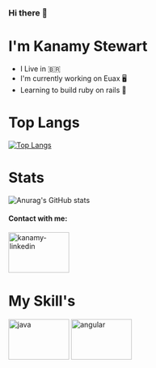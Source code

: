 ### Hi there 👋

# I'm Kanamy Stewart

+ I Live in 🇧🇷 
+ I'm currently working on Euax 🖥️
+ Learning to build ruby on rails 🔰

# Top Langs

   [![Top Langs](https://github-readme-stats.vercel.app/api/top-langs/?username=kanamystewart&layout=compact)](https://github.com/kanamystewart/github-readme-stats)
# Stats

  ![Anurag's GitHub stats](https://github-readme-stats.vercel.app/api?username=kanamystewart&show_icons=true&theme=radical)

#### Contact with me:

<a href="https://www.linkedin.com/in/kanamy-stewart-862351174/" target ="_blank">
  <img align="center" alt="kanamy-linkedin" height="80" width="120" src="https://cdn.jsdelivr.net/gh/devicons/devicon/icons/linkedin/linkedin-original-wordmark.svg"
   style="max-width:100%;">
</a>

# My Skill's

<img align="center" alt="java" height="80" width="120" src="https://cdn.jsdelivr.net/gh/devicons/devicon/icons/java/java-original.svg"
   style="max-width:100%;">
   <img align="center" alt="angular" height="80" width="120" src="https://cdn.jsdelivr.net/gh/devicons/devicon/icons/angularjs/angularjs-original.svg"
   style="max-width:100%;">
   

<!--
**KanamyStewart/kanamystewart** is a ✨ _special_ ✨ repository because its `README.md` (this file) appears on your GitHub profile.

Here are some ideas to get you started:

- 🔭 I’m currently working on ...
- 🌱 I’m currently learning ...
- 👯 I’m looking to collaborate on ...
- 🤔 I’m looking for help with ...
- 💬 Ask me about ...
- 📫 How to reach me: ...
- 😄 Pronouns: ...
- ⚡ Fun fact: ...
-->
